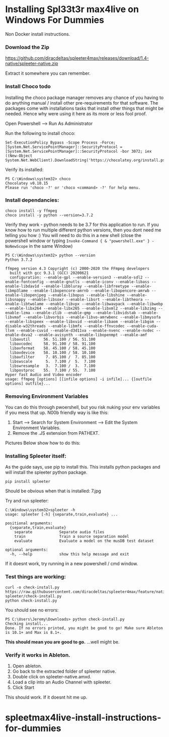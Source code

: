 # Installing Spl33t3r max4live on Windows For Dummies

Non Docker install instructions.

### Download the Zip
https://github.com/diracdeltas/spleeter4max/releases/download/1.4-native/spleeter-native.zip

Extract it somewhere you can remember.

### Install Choco todo
Installing the choco package manager removes any chance of you having to do anything manual / install other pre-requirements for that software. The packages come with installations tasks that install other things that might be needed. Hence why were using it here as its more or less fool proof.

Open Powershell --> Run As Administrator

Run the following to install choco:
```
Set-ExecutionPolicy Bypass -Scope Process -Force; [System.Net.ServicePointManager]::SecurityProtocol = [System.Net.ServicePointManager]::SecurityProtocol -bor 3072; iex ((New-Object System.Net.WebClient).DownloadString('https://chocolatey.org/install.ps1'))
```

Verify its installed:
```
PS C:\Windows\system32> choco
Chocolatey v0.10.15
Please run 'choco -?' or 'choco <command> -?' for help menu.
```

### Install dependancies:
```
choco install -y ffmpeg
choco install -y python --version=3.7.2
```

Verify they work - python needs to be 3.7 for this application to run. If you know how to run multiple different python versions, then you dont need me telling you how :)
You will need to do this in a new shell (close the powershell window or typing ```Invoke-Command { & "powershell.exe" } -NoNewScope``` in the same Window)
```
PS C:\Windows\system32> python --version
Python 3.7.2
```

```PS C:\Windows\system32> ffmpeg
ffmpeg version 4.3 Copyright (c) 2000-2020 the FFmpeg developers
  built with gcc 9.3.1 (GCC) 20200621
  configuration: --enable-gpl --enable-version3 --enable-sdl2 --enable-fontconfig --enable-gnutls --enable-iconv --enable-libass --enable-libdav1d --enable-libbluray --enable-libfreetype --enable-libmp3lame --enable-libopencore-amrnb --enable-libopencore-amrwb --enable-libopenjpeg --enable-libopus --enable-libshine --enable-libsnappy --enable-libsoxr --enable-libsrt --enable-libtheora --enable-libtwolame --enable-libvpx --enable-libwavpack --enable-libwebp --enable-libx264 --enable-libx265 --enable-libxml2 --enable-libzimg --enable-lzma --enable-zlib --enable-gmp --enable-libvidstab --enable-libvmaf --enable-libvorbis --enable-libvo-amrwbenc --enable-libmysofa --enable-libspeex --enable-libxvid --enable-libaom --enable-libgsm --disable-w32threads --enable-libmfx --enable-ffnvcodec --enable-cuda-llvm --enable-cuvid --enable-d3d11va --enable-nvenc --enable-nvdec --enable-dxva2 --enable-avisynth --enable-libopenmpt --enable-amf
  libavutil      56. 51.100 / 56. 51.100
  libavcodec     58. 91.100 / 58. 91.100
  libavformat    58. 45.100 / 58. 45.100
  libavdevice    58. 10.100 / 58. 10.100
  libavfilter     7. 85.100 /  7. 85.100
  libswscale      5.  7.100 /  5.  7.100
  libswresample   3.  7.100 /  3.  7.100
  libpostproc    55.  7.100 / 55.  7.100
Hyper fast Audio and Video encoder
usage: ffmpeg [options] [[infile options] -i infile]... {[outfile options] outfile}...
```

### Removing Environment Variables
You can do this through pwoershell, but you risk nuking your env variables if you mess that up. N00b friendly way is like this:

1. Start --> Search for System Environment --> Edit the System Environment Variables.
2. Remove the .JS extension from PATHEXT.

Pictures Below show how to do this:

### Installing Spleeter itself:
As the guide says, use pip to install this. This installs python packages and will install the spleeter python package.

```
pip install spleeter
```

Should be obvious when that is installed:
7.jpg


Try and run spleeter:
```
C:\Windows\system32>spleeter -h
usage: spleeter [-h] {separate,train,evaluate} ...

positional arguments:
  {separate,train,evaluate}
    separate            Separate audio files
    train               Train a source separation model
    evaluate            Evaluate a model on the musDB test dataset

optional arguments:
  -h, --help            show this help message and exit
```

If it doesnt work, try running in a new powershell / cmd window.

### Test things are working:

```
curl -o check-install.py https://raw.githubusercontent.com/diracdeltas/spleeter4max/feature/native-spleeter/check-install.py
python check-install.py
```

You should see no errors:
```
PS C:\Users\Jeremy\Downloads> python check-install.py
Checking install...
Done. If no errors printed, you might be good to go! Make sure Ableton is 10.1+ and Max is 8.1+.
```

**This should mean you are good to go.** ...well might be.

### Verify it works in Ableton.

1. Open ableton. 
2. Go back to the extracted folder of spleeter native.
3. Double click on spleeter-native.amxd. 
4. Load a clip into an Audio Channel with spleeter. 
5. Click Start

This should work. If it doesnt hit me up. 
# spleetmax4live-install-instructions-for-dummies
